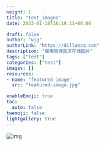 ```yaml
---
weight: 1
title: "Test_images"
date: 2023-01-18T16:19:11+08:00

draft: false
author: "wjg"
authorLink: "https://dillonzq.com"
description: "使用微博图床存储图片"
tags: ["test"]
categories: ["test"]
images: []
resources:
- name: "featured-image"
  src: "featured-image.jpg"

enableEmoji: true
toc:
  auto: false
twemoji: false
lightgallery: true
---
```

![img](https://tvax1.sinaimg.cn/large/006k8hUtgy1ha7vevcahfj30tg0jq0ti.jpg)
